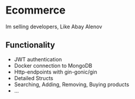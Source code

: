 # Ecommerce

Im selling developers, Like Abay Alenov

## Functionality

- JWT authentication
- Docker connection to MongoDB
- Http-endpoints with gin-gonic/gin
- Detailed Structs
- Searching, Adding, Removing, Buying products
- ...